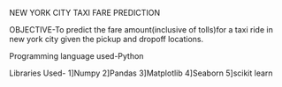 NEW YORK CITY TAXI FARE PREDICTION

OBJECTIVE-To predict the fare amount(inclusive of tolls)for a taxi ride in new york city given the pickup and dropoff locations.

Programming language used-Python

Libraries Used-
1]Numpy
2]Pandas
3]Matplotlib
4]Seaborn
5]scikit learn
